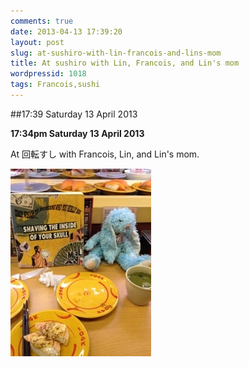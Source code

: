 ```yaml
---
comments: true
date: 2013-04-13 17:39:20
layout: post
slug: at-sushiro-with-lin-francois-and-lins-mom
title: At sushiro with Lin, Francois, and Lin's mom
wordpressid: 1018
tags: Francois,sushi
---
```


##17:39 Saturday 13 April 2013

**17:34pm Saturday 13 April 2013**

At 回転すし with Francois, Lin, and Lin's mom. 
  
  
[![20130413-173806.jpg](/images/2013/04/20130413-173806.jpg)](/images/2013/04/20130413-173806.jpg)
